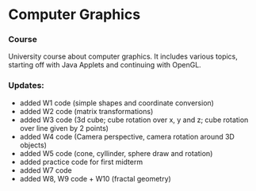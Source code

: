 # Computer Graphics


### Course

University course about computer graphics. It includes various topics, starting off with Java Applets and continuing with OpenGL.

### Updates:
* added W1 code (simple shapes and coordinate conversion)
* added W2 code (matrix transformations)
* added W3 code (3d cube; cube rotation over x, y and z; cube rotation over line given by 2 points)
* added W4 code (Camera perspective, camera rotation around 3D objects)
* added W5 code (cone, cyllinder, sphere draw and rotation)
* added practice code for first midterm
* added W7 code
* added W8, W9 code + W10 (fractal geometry)
